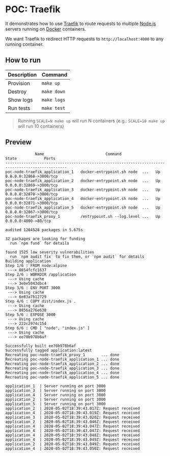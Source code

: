 # POC: Traefik

It demonstrates how to use [Traefik](https://github.com/containous/traefik) to route requests to multiple [Node.js](https://nodejs.org) servers running on [Docker](https://github.com/docker) containers.

We want Traefik to redirect HTTP requests to `http://localhost:4000` to any running container.

## How to run

| Description | Command |
| :--- | :--- |
| Provision | `make up` |
| Destroy | `make down` |
| Show logs | `make logs` |
| Run tests | `make test` |

> Running `SCALE=N make up` will run N containers (e.g.: `SCALE=10 make up` will run 10 containers)

## Preview

```
             Name                           Command               State            Ports         
-------------------------------------------------------------------------------------------------
poc-node-traefik_application_1   docker-entrypoint.sh node  ...   Up      0.0.0.0:32868->3000/tcp
poc-node-traefik_application_2   docker-entrypoint.sh node  ...   Up      0.0.0.0:32869->3000/tcp
poc-node-traefik_application_3   docker-entrypoint.sh node  ...   Up      0.0.0.0:32870->3000/tcp
poc-node-traefik_application_4   docker-entrypoint.sh node  ...   Up      0.0.0.0:32871->3000/tcp
poc-node-traefik_application_5   docker-entrypoint.sh node  ...   Up      0.0.0.0:32867->3000/tcp
poc-node-traefik_proxy_1         /entrypoint.sh --log.level ...   Up      0.0.0.0:4000->80/tcp   
```

```
audited 1204528 packages in 5.675s

32 packages are looking for funding
  run `npm fund` for details

found 1525 low severity vulnerabilities
  run `npm audit fix` to fix them, or `npm audit` for details
Building application
Step 1/6 : FROM node:alpine
 ---> 0854fcfc1637
Step 2/6 : WORKDIR /application
 ---> Using cache
 ---> 3ebe5043dbc4
Step 3/6 : ENV PORT 3000
 ---> Using cache
 ---> 6e83a7b12729
Step 4/6 : COPY dist/index.js .
 ---> Using cache
 ---> 8856a276e638
Step 5/6 : EXPOSE 3000
 ---> Using cache
 ---> 222c2974c154
Step 6/6 : CMD [ "node", "index.js" ]
 ---> Using cache
 ---> ee70b978b6af

Successfully built ee70b978b6af
Successfully tagged application:latest
Recreating poc-node-traefik_proxy_1       ... done
Recreating poc-node-traefik_application_1 ... done
Recreating poc-node-traefik_application_2 ... done
Recreating poc-node-traefik_application_3 ... done
Recreating poc-node-traefik_application_4 ... done
Recreating poc-node-traefik_application_5 ... done
```

```
application_1  | Server running on port 3000
application_3  | Server running on port 3000
application_4  | Server running on port 3000
application_2  | Server running on port 3000
application_5  | Server running on port 3000
application_2  | 2020-05-02T18:39:43.017Z: Request received
application_4  | 2020-05-02T18:39:43.019Z: Request received
application_3  | 2020-05-02T18:39:43.020Z: Request received
application_2  | 2020-05-02T18:39:43.046Z: Request received
application_4  | 2020-05-02T18:39:43.047Z: Request received
application_4  | 2020-05-02T18:39:43.047Z: Request received
application_4  | 2020-05-02T18:39:43.048Z: Request received
application_4  | 2020-05-02T18:39:43.049Z: Request received
application_2  | 2020-05-02T18:39:43.049Z: Request received
application_4  | 2020-05-02T18:39:43.050Z: Request received
```
